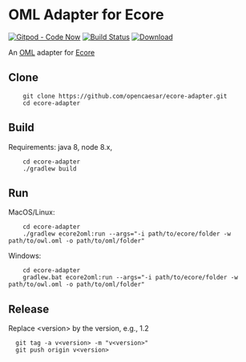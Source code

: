 # OML Adapter for Ecore

[![Gitpod - Code Now](https://img.shields.io/badge/Gitpod-code%20now-blue.svg?longCache=true)](https://gitpod.io#https://github.com/opencaesar/ecore-adapter)
[![Build Status](https://travis-ci.org/opencaesar/ecore-adapter.svg?branch=master)](https://travis-ci.org/opencaesar/ecore-adapter)
[ ![Download](https://api.bintray.com/packages/opencaesar/ecore-adapter/ecore2oml/images/download.svg) ](https://bintray.com/opencaesar/ecore-adapter/ecore2oml/_latestVersion)

An [OML](https://opencaesar.github.io/oml-spec) adapter for [Ecore](https://www.eclipse.org/modeling/emf/)

## Clone
```
    git clone https://github.com/opencaesar/ecore-adapter.git
    cd ecore-adapter
```
      
## Build
Requirements: java 8, node 8.x, 
```
    cd ecore-adapter
    ./gradlew build
```

## Run

MacOS/Linux:
```
    cd ecore-adapter
    ./gradlew ecore2oml:run --args="-i path/to/ecore/folder -w path/to/owl.oml -o path/to/oml/folder"
```
Windows:
```
    cd ecore-adapter
    gradlew.bat ecore2oml:run --args="-i path/to/ecore/folder -w path/to/owl.oml -o path/to/oml/folder"
```

## Release

Replace \<version\> by the version, e.g., 1.2
```
  git tag -a v<version> -m "v<version>"
  git push origin v<version>
```